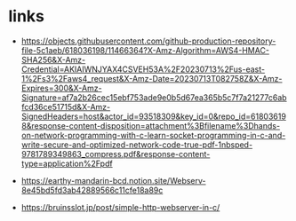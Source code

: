 # links
- https://objects.githubusercontent.com/github-production-repository-file-5c1aeb/618036198/11466364?X-Amz-Algorithm=AWS4-HMAC-SHA256&X-Amz-Credential=AKIAIWNJYAX4CSVEH53A%2F20230713%2Fus-east-1%2Fs3%2Faws4_request&X-Amz-Date=20230713T082758Z&X-Amz-Expires=300&X-Amz-Signature=af7a2b26cec15ebf753ade9e0b5d67ea365b5c7f7a21277c6abfcd36ce51715d&X-Amz-SignedHeaders=host&actor_id=93518309&key_id=0&repo_id=618036198&response-content-disposition=attachment%3Bfilename%3Dhands-on-network-programming-with-c-learn-socket-programming-in-c-and-write-secure-and-optimized-network-code-true-pdf-1nbsped-9781789349863_compress.pdf&response-content-type=application%2Fpdf

- https://earthy-mandarin-bcd.notion.site/Webserv-8e45bd5fd3ab42889566c11cfe18a89c

- https://bruinsslot.jp/post/simple-http-webserver-in-c/
